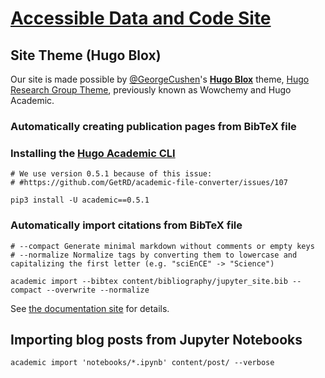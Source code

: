 # [Accessible Data and Code Site]()

## Site Theme (Hugo Blox)

Our site is made possible by [@GeorgeCushen](https://twitter.com/GeorgeCushen)'s [**Hugo Blox**](https://hugoblox.com/hugo-themes/) theme, [Hugo Research Group Theme](https://github.com/wowchemy/starter-hugo-research-group), previously known as Wowchemy and Hugo Academic.

### Automatically creating publication pages from BibTeX file

### Installing the [Hugo Academic CLI](https://github.com/GetRD/academic-file-converter)

```
# We use version 0.5.1 because of this issue:
# #https://github.com/GetRD/academic-file-converter/issues/107

pip3 install -U academic==0.5.1
```

### Automatically import citations from BibTeX file
```
# --compact Generate minimal markdown without comments or empty keys
# --normalize Normalize tags by converting them to lowercase and capitalizing the first letter (e.g. "sciEnCE" -> "Science")

academic import --bibtex content/bibliography/jupyter_site.bib --compact --overwrite --normalize
```

See [the documentation site](https://bootstrap.hugoblox.com/content/publications/#import-from-bibtex) for details.

## Importing blog posts from Jupyter Notebooks

```
academic import 'notebooks/*.ipynb' content/post/ --verbose
```